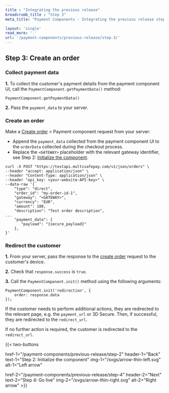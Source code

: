 ```yaml
---
title : "Integrating the previous release"
breadcrumb_title : "Step 3"
meta_title: "Payment Components - Integrating the previous release step 3 - MultiSafepay Docs"

layout: 'single'
read_more: '.'
url: '/payment-components/previous-release/step-3/'
--- 
```


## Step 3: Create an order

### Collect payment data
**1.** To collect the customer's payment details from the payment component UI, call the `PaymentComponent.getPaymentData()` method:

```
PaymentComponent.getPaymentData()
```

**2.** Pass the `payment_data` to your server.

### Create an order

Make a [Create order](https://docs-api.multisafepay.com/reference/createorder) > Payment component request from your server:

- Append the `payment_data` collected from the payment component UI to the `orderData` collected during the checkout process.
- Replace the `<GATEWAY>` placeholder with the relevant gateway identifier, see Step 2: [Initialize the component](/payment-components/previous-release/step-2).

```
curl -X POST "https://testapi.multisafepay.com/v1/json/orders" \
--header "accept: application/json" \
--header "Content-Type: application/json" \
--header "api_key: <your-website-API-key>" \
--data-raw '{
    "type": "direct",
    "order_id": "my-order-id-1",
    "gateway": "<GATEWAY>",
    "currency": "EUR",
    "amount": 100,
    "description": "Test order description",
...
    "payment_data": {
       "payload": "{secure_payload}"
    },
}'
```

### Redirect the customer

**1.** From your server, pass the response to the [create order](https://docs-api.multisafepay.com/reference/createorder) request to the customer's device. 

**2.** Check that `response.success` is `true`.

**3.** Call the `PaymentComponent.init()` method using the following arguments:
```
PaymentComponent.init('redirection', {
    order: response.data
});
```
If the customer needs to perform additional actions, they are redirected to the relevant page, e.g. the `payment_url` or 3D Secure. Then, if successful, they are redirected to the `redirect_url`.

If no further action is required, the customer is redirected to the `redirect_url`.

{{< two-buttons

href-1="/payment-components/previous-release/step-2" header-1="Back" text-1="Step 2: Initialize the component" img-1="/svgs/arrow-thin-left.svg" alt-1="Left arrow" 

href-2="/payment-components/previous-release/step-4" header-2="Next" text-2="Step 4: Go live" img-2="/svgs/arrow-thin-right.svg" alt-2="Right arrow" >}}